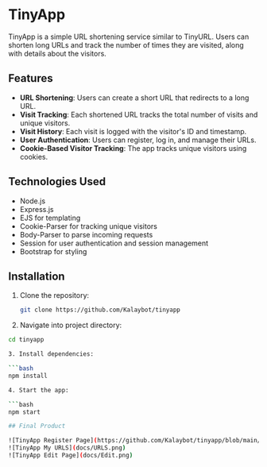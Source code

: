 # TinyApp

TinyApp is a simple URL shortening service similar to TinyURL. Users can shorten long URLs and track the number of times they are visited, along with details about the visitors.

## Features

- **URL Shortening**: Users can create a short URL that redirects to a long URL.
- **Visit Tracking**: Each shortened URL tracks the total number of visits and unique visitors.
- **Visit History**: Each visit is logged with the visitor's ID and timestamp.
- **User Authentication**: Users can register, log in, and manage their URLs.
- **Cookie-Based Visitor Tracking**: The app tracks unique visitors using cookies.

## Technologies Used

- Node.js
- Express.js
- EJS for templating
- Cookie-Parser for tracking unique visitors
- Body-Parser to parse incoming requests
- Session for user authentication and session management
- Bootstrap for styling

## Installation

1. Clone the repository:

   ```bash
   git clone https://github.com/Kalaybot/tinyapp

 2. Navigate into project directory:

  ```bash
  cd tinyapp

3. Install dependencies:

  ```bash
  npm install

4. Start the app:

  ```bash
  npm start

## Final Product

![TinyApp Register Page](https://github.com/Kalaybot/tinyapp/blob/main/docs/Register.png)
![TinyApp My URLS](docs/URLS.png)
![TinyApp Edit Page](docs/Edit.png)
